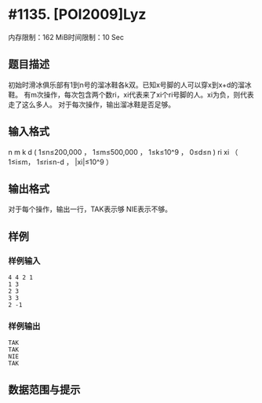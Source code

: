 # #1135. [POI2009]Lyz

内存限制：162 MiB时间限制：10 Sec

## 题目描述

初始时滑冰俱乐部有1到n号的溜冰鞋各k双。已知x号脚的人可以穿x到x+d的溜冰鞋。 有m次操作，每次包含两个数ri，xi代表来了xi个ri号脚的人。xi为负，则代表走了这么多人。 对于每次操作，输出溜冰鞋是否足够。

## 输入格式

n m k d ( 1&le;n&le;200,000 ， 1&le;m&le;500,000 ， 1&le;k&le;10^9 ， 0&le;d&le;n ) ri xi （ 1&le;i&le;m， 1&le;ri&le;n-d ， |xi|&le;10^9 ）

## 输出格式

对于每个操作，输出一行，TAK表示够 NIE表示不够。

## 样例

### 样例输入

    
    4 4 2 1
    1 3
    2 3
    3 3
    2 -1
    
    

### 样例输出

    
    TAK
    TAK
    NIE
    TAK
    

## 数据范围与提示
